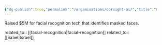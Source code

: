 ```yaml
---
{"dg-publish":true,"permalink":"/organisations/corsight-ai/","title":"Corsight AI"}
---
```



Raised $5M for facial recognition tech that identifies masked faces.

related_to:: [[facial-recognition\|facial-recognition]]
related_to:: [[israel\|Israel]]
